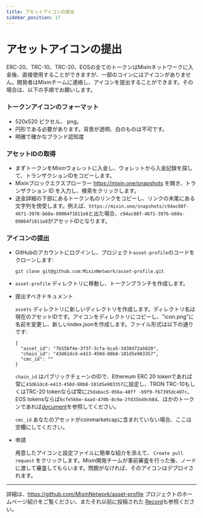 ```yaml
---
title: アセットアイコンの提出
sidebar_position: 17
---
```


# アセットアイコンの提出

ERC-20、TRC-10、TRC-20、EOSの全てのトークンはMixinネットワークに入金後、直接使用することができますが、一部のコインにはアイコンがありません。開発者はMixinチームに連絡し、アイコンを提出することができます。その場合は、以下の手順でお願いします。

### トークンアイコンのフォーマット
  
- 520x520 ピクセル、 png。
- 円形である必要があります。背景が透明、白のものは不可です。
- 明確で確かなブランド認知度

### アセットIDの取得

- まずトークンをMixinウォレットに入金し、ウォレットから入金記録を探して、トランザクションIDをコピーします。
- Mixinブロックエクスプローラー https://mixin.one/snapshots を開き、トランザクション ID を入力し、検索をクリックします。
- 送金詳細の下部にあるトークン名のリンクをコピーし、リンクの末尾にある文字列を傍受します。例えば、`https://mixin.one/snapshots/c94ac88f-4671-3976-b60a-09064f1811e8`と出た場合、`c94ac88f-4671-3976-b60a-09064f1811e8`がアセットIDとなります。

### アイコンの提出

- GitHubのアカウントにログインし、プロジェクト`asset-profile`のコードをクローンします:

   `git clone git@github.com:MixinNetwork/asset-profile.git`

- `asset-profile` ディレクトリに移動し、トークンブランチを作成します。

- 提出すべきドキュメント
  
  `assets` ディレクトリに新しいディレクトリを作成します。ディレクトリ名は現在のアセットIDです。アイコンをディレクトリにコピーし、"icon.png"に名前を変更し、新しいindex.jsonを作成します。ファイル形式は以下の通りです:

  ```
  {
    "asset_id": "7b55bf4e-3f37-3cfa-bca5-3d30d72ab820",
    "chain_id": "43d61dcd-e413-450d-80b8-101d5e903357",
    "cmc_id": ""
  }
  ```

  `chain_id` はパブリックチェーンのIDで、Ethereum ERC 20 tokenであれば常に`43d61dcd-e413-450d-80b8-101d5e903357`に設定し、TRON TRC-10もしくはTRC-20 tokenならば常に`25dabac5-056a-48ff -b9f9-f67395dc407c`、EOS tokensならば`6cfe566e-4aad-470b-8c9a-2fd35b49c68d`、ほかのトークンであれば[document](../concepts/chain)を参照してください。

  `cmc_id` あなたのアセットがcoinmarketcapに含まれていない場合、ここは空欄にしてください。

- 申請

  用意したアイコンと設定ファイルに簡単な紹介を添えて、 `Create pull request` をクリックします。Mixin開発チームが事前審査を行った後、ノードに渡して審査してもらいます。問題がなければ、そのアイコンはデプロイされます。

---
詳細は、https://github.com/MixinNetwork/asset-profile プロジェクトのホームページ紹介をご覧ください、またそれ以前に投稿された [Record](https://github.com/MixinNetwork/asset-profile/commit/37c50161cbb0d9cdfd2387b1adb5837a601260a6 )も参照ください。


